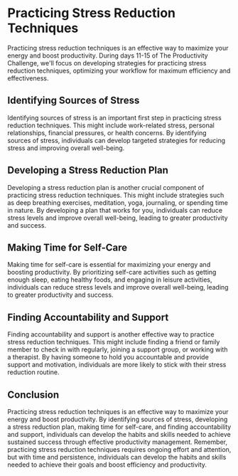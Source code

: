 Practicing Stress Reduction Techniques
=========================================================================

Practicing stress reduction techniques is an effective way to maximize your energy and boost productivity. During days 11-15 of The Productivity Challenge, we'll focus on developing strategies for practicing stress reduction techniques, optimizing your workflow for maximum efficiency and effectiveness.

Identifying Sources of Stress
-----------------------------

Identifying sources of stress is an important first step in practicing stress reduction techniques. This might include work-related stress, personal relationships, financial pressures, or health concerns. By identifying sources of stress, individuals can develop targeted strategies for reducing stress and improving overall well-being.

Developing a Stress Reduction Plan
----------------------------------

Developing a stress reduction plan is another crucial component of practicing stress reduction techniques. This might include strategies such as deep breathing exercises, meditation, yoga, journaling, or spending time in nature. By developing a plan that works for you, individuals can reduce stress levels and improve overall well-being, leading to greater productivity and success.

Making Time for Self-Care
-------------------------

Making time for self-care is essential for maximizing your energy and boosting productivity. By prioritizing self-care activities such as getting enough sleep, eating healthy foods, and engaging in leisure activities, individuals can reduce stress levels and improve overall well-being, leading to greater productivity and success.

Finding Accountability and Support
----------------------------------

Finding accountability and support is another effective way to practice stress reduction techniques. This might include finding a friend or family member to check in with regularly, joining a support group, or working with a therapist. By having someone to hold you accountable and provide support and motivation, individuals are more likely to stick with their stress reduction routine.

Conclusion
----------

Practicing stress reduction techniques is an effective way to maximize your energy and boost productivity. By identifying sources of stress, developing a stress reduction plan, making time for self-care, and finding accountability and support, individuals can develop the habits and skills needed to achieve sustained success through effective productivity management. Remember, practicing stress reduction techniques requires ongoing effort and attention, but with time and persistence, individuals can develop the habits and skills needed to achieve their goals and boost efficiency and productivity.
